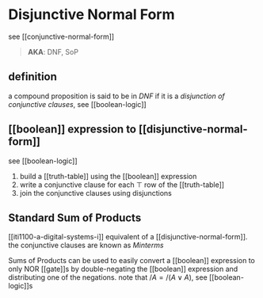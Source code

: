# Disjunctive Normal Form

see [[conjunctive-normal-form]]

> **AKA**: DNF, SoP

## definition

a compound proposition is said to be in _DNF_ if it is a _disjunction of conjunctive clauses_, see [[boolean-logic]]

## [[boolean]] expression to [[disjunctive-normal-form]]

see [[boolean-logic]]

1. build a [[truth-table]] using the [[boolean]] expression
2. write a conjunctive clause for each $\top$ row of the [[truth-table]]
3. join the conjunctive clauses using disjunctions

## Standard Sum of Products

[[iti1100-a-digital-systems-i]] equivalent of a [[disjunctive-normal-form]]. the conjunctive clauses are known as _Minterms_

Sums of Products can be used to easily convert a [[boolean]] expression to only NOR [[gate]]s by double-negating the [[boolean]] expression and distributing one of the negations. note that $/A = /(A \lor A)$, see [[boolean-logic]]s
